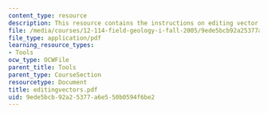 ```yaml
---
content_type: resource
description: This resource contains the instructions on editing vector data.
file: /media/courses/12-114-field-geology-i-fall-2005/9ede5bcb92a25377a6e550b0594f6be2_editingvectors.pdf
file_type: application/pdf
learning_resource_types:
- Tools
ocw_type: OCWFile
parent_title: Tools
parent_type: CourseSection
resourcetype: Document
title: editingvectors.pdf
uid: 9ede5bcb-92a2-5377-a6e5-50b0594f6be2
---
```

